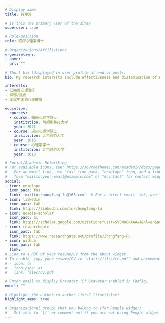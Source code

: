 ```yaml
---
# Display name
title: 符仲芳

# Is this the primary user of the site?
superuser: true

# Role/position
role: 临床心理学博士

# Organizations/Affiliations
organizations:
- name: 
  url: ""

# Short bio (displayed in user profile at end of posts)
bio: My research interests include effectiveness and dissemination of minimal psychological treatment in China.

interests:
- 低强度心理治疗
- 抑郁/焦虑
- 发展中国家心理健康

education:
  courses:
  - course: 临床心理学博士
    institution: 阿姆斯特丹大学
    year: 2021
  - course: 应用心理学硕士
    institution: 北京师范大学
    year: 2016
  - course: 心理学学士
    institution: 北京师范大学
    year: 2013

# Social/Academic Networking
# For available icons, see: https://sourcethemes.com/academic/docs/page-builder/#icons
#   For an email link, use "fas" icon pack, "envelope" icon, and a link in the
#   form "mailto:your-email@example.com" or "#contact" for contact widget.
social:
- icon: envelope
  icon_pack: fas
  link: 'mailto:zhongfang_fu@163.com'  # For a direct email link, use "zhongfang_fu@163.com".
- icon: linkedin
  icon_pack: fab
  link: https://linkedin.com/in/zhongfang-fu
- icon: google-scholar
  icon_pack: ai
  link: https://scholar.google.com/citations?user=SVSWnCkAAAAJ&hl=en&authuser=1
- icon: researchgate
  icon_pack: fab
  link: https://www.researchgate.net/profile/Zhongfang-Fu
- icon: github
  icon_pack: fab
  link: 
# Link to a PDF of your resume/CV from the About widget.
# To enable, copy your resume/CV to `static/files/cv.pdf` and uncomment the lines below.
# - icon: cv
#   icon_pack: ai
#   link: files/cv.pdf

# Enter email to display Gravatar (if Gravatar enabled in Config)
email: ""

# Highlight the author in author lists? (true/false)
highlight_name: true

# Organizational groups that you belong to (for People widget)
#   Set this to `[]` or comment out if you are not using People widget.
---
```



